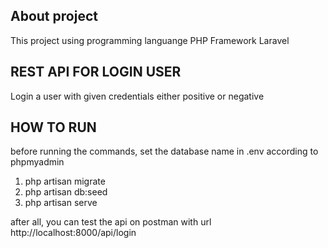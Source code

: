 ## About project
This project using programming languange PHP Framework Laravel

## REST API FOR LOGIN USER
Login a user with given credentials either positive or negative

## HOW TO RUN

before running the commands, set the database name in .env according to phpmyadmin

1. php artisan migrate
2. php artisan db:seed
3. php artisan serve

after all, you can test the api on postman with url http://localhost:8000/api/login

